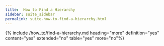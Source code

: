 ```yaml
---
title:  How to Find a Hierarchy
sidebar: suite_sidebar
permalink: suite-how-to-find-a-hierarchy.html
---
```


{% include /how_to/find-a-hierarchy.md heading="more" definition="yes" content="yes" extended="no" table="yes" more="no"%}